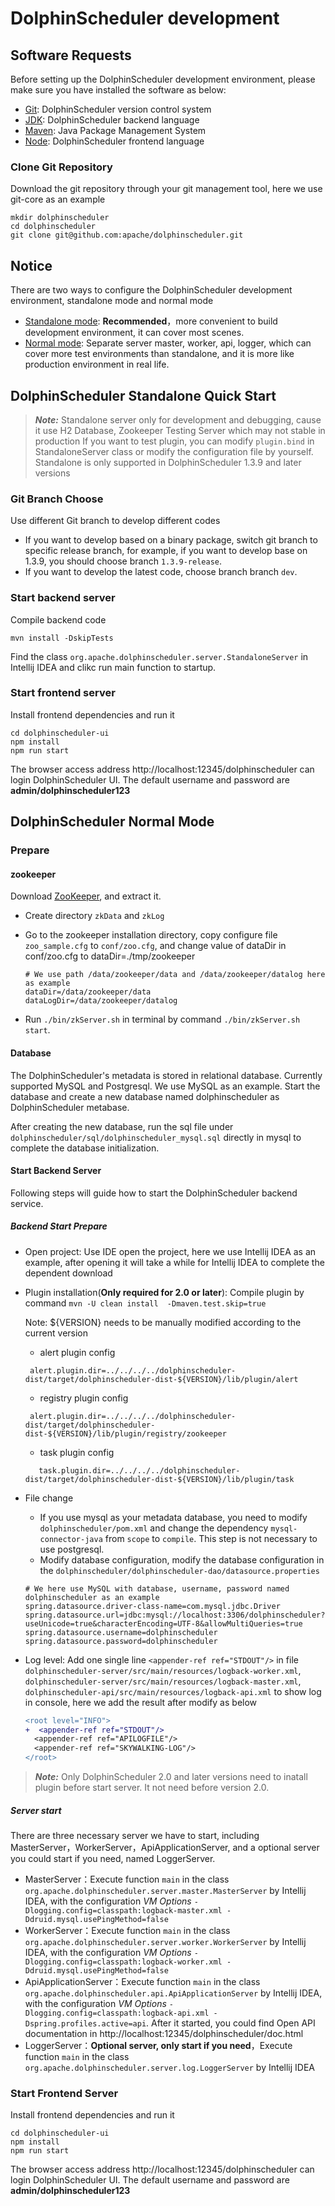 # DolphinScheduler development

## Software Requests

Before setting up the DolphinScheduler development environment, please make sure you have installed the software as below:

* [Git](https://git-scm.com/downloads): DolphinScheduler version control system
* [JDK](https://www.oracle.com/technetwork/java/javase/downloads/index.html): DolphinScheduler backend language
* [Maven](http://maven.apache.org/download.cgi): Java Package Management System
* [Node](https://nodejs.org/en/download): DolphinScheduler frontend
 language

### Clone Git Repository

Download the git repository through your git management tool, here we use git-core as an example

```shell
mkdir dolphinscheduler
cd dolphinscheduler
git clone git@github.com:apache/dolphinscheduler.git
```

## Notice

There are two ways to configure the DolphinScheduler development environment, standalone mode and normal mode

* [Standalone mode](#dolphinscheduler-standalone-quick-start): **Recommended**，more convenient to build development environment, it can cover most scenes.
* [Normal mode](#dolphinscheduler-normal-mode): Separate server master, worker, api, logger, which can cover more test environments than standalone, and it is more like production environment in real life.

## DolphinScheduler Standalone Quick Start

> **_Note:_** Standalone server only for development and debugging, cause it use H2 Database, Zookeeper Testing Server which may not stable in production
> If you want to test plugin, you can modify `plugin.bind` in StandaloneServer class or modify the configuration file by yourself.
> Standalone is only supported in DolphinScheduler 1.3.9 and later versions

### Git Branch Choose

Use different Git branch to develop different codes

* If you want to develop based on a binary package, switch git branch to specific release branch, for example, if you want to develop base on 1.3.9, you should choose branch `1.3.9-release`.
* If you want to develop the latest code, choose branch branch `dev`.

### Start backend server

Compile backend code

```shell
mvn install -DskipTests
```

Find the class `org.apache.dolphinscheduler.server.StandaloneServer` in Intellij IDEA and clikc run main function to startup.

### Start frontend server

Install frontend dependencies and run it

```shell
cd dolphinscheduler-ui
npm install
npm run start
```

The browser access address http://localhost:12345/dolphinscheduler can login DolphinScheduler UI. The default username and password are **admin/dolphinscheduler123**

## DolphinScheduler Normal Mode

### Prepare

#### zookeeper

Download [ZooKeeper](https://www.apache.org/dyn/closer.lua/zookeeper/zookeeper-3.6.3), and extract it.

* Create directory `zkData` and `zkLog`
* Go to the zookeeper installation directory, copy configure file `zoo_sample.cfg` to `conf/zoo.cfg`, and change value of dataDir in conf/zoo.cfg to dataDir=./tmp/zookeeper

    ```shell
    # We use path /data/zookeeper/data and /data/zookeeper/datalog here as example
    dataDir=/data/zookeeper/data
    dataLogDir=/data/zookeeper/datalog
    ```

* Run `./bin/zkServer.sh` in terminal by command `./bin/zkServer.sh start`.

#### Database

The DolphinScheduler's metadata is stored in relational database. Currently supported MySQL and Postgresql. We use MySQL as an example. Start the database and create a new database named dolphinscheduler as DolphinScheduler metabase.

After creating the new database, run the sql file under `dolphinscheduler/sql/dolphinscheduler_mysql.sql` directly in mysql to complete the database initialization.

#### Start Backend Server

Following steps will guide how to start the DolphinScheduler backend service.

##### Backend Start Prepare

* Open project: Use IDE open the project, here we use Intellij IDEA as an example, after opening it will take a while for Intellij IDEA to complete the dependent download
* Plugin installation(**Only required for 2.0 or later**): Compile plugin by command `mvn -U clean install  -Dmaven.test.skip=true`
  
  Note: ${VERSION} needs to be manually modified according to the current version
  
  * alert plugin config
  ```alert.properties
   alert.plugin.dir=../../../../dolphinscheduler-dist/target/dolphinscheduler-dist-${VERSION}/lib/plugin/alert	
  ```
  * registry plugin config
  ```registry.properties
   alert.plugin.dir=../../../../dolphinscheduler-dist/target/dolphinscheduler-dist-${VERSION}/lib/plugin/registry/zookeeper	
  ```
  * task plugin config
  ```worker.properties
     task.plugin.dir=../../../../dolphinscheduler-dist/target/dolphinscheduler-dist-${VERSION}/lib/plugin/task	
  ```
* File change
  * If you use mysql as your metadata database, you need to modify `dolphinscheduler/pom.xml` and change the dependency `mysql-connector-java` from `scope` to `compile`. This step is not necessary to use postgresql.
  * Modify database configuration, modify the database configuration in the `dolphinscheduler/dolphinscheduler-dao/datasource.properties`

  ```properties
  # We here use MySQL with database, username, password named dolphinscheduler as an example
  spring.datasource.driver-class-name=com.mysql.jdbc.Driver
  spring.datasource.url=jdbc:mysql://localhost:3306/dolphinscheduler?useUnicode=true&characterEncoding=UTF-8&allowMultiQueries=true
  spring.datasource.username=dolphinscheduler
  spring.datasource.password=dolphinscheduler
  ```

* Log level: Add one single line `<appender-ref ref="STDOUT"/>` in file `dolphinscheduler-server/src/main/resources/logback-worker.xml`, `dolphinscheduler-server/src/main/resources/logback-master.xml`, `dolphinscheduler-api/src/main/resources/logback-api.xml` to show log in console, here we add  the result after modify as below

  ```diff
  <root level="INFO">
  +  <appender-ref ref="STDOUT"/>
    <appender-ref ref="APILOGFILE"/>
    <appender-ref ref="SKYWALKING-LOG"/>
  </root>
  ```

> **_Note:_** Only DolphinScheduler 2.0 and later versions need to inatall plugin before start server. It not need before version 2.0.

##### Server start

There are three necessary server we have to start, including MasterServer，WorkerServer，ApiApplicationServer, and a optional server you could start if you need, named LoggerServer.

* MasterServer：Execute function `main` in the class `org.apache.dolphinscheduler.server.master.MasterServer` by Intellij IDEA, with the configuration *VM Options* `-Dlogging.config=classpath:logback-master.xml -Ddruid.mysql.usePingMethod=false`
* WorkerServer：Execute function `main` in the class `org.apache.dolphinscheduler.server.worker.WorkerServer` by Intellij IDEA, with the configuration *VM Options* `-Dlogging.config=classpath:logback-worker.xml -Ddruid.mysql.usePingMethod=false`
* ApiApplicationServer：Execute function `main` in the class `org.apache.dolphinscheduler.api.ApiApplicationServer` by Intellij IDEA, with the configuration *VM Options* `-Dlogging.config=classpath:logback-api.xml -Dspring.profiles.active=api`. After it started, you could find Open API documentation in http://localhost:12345/dolphinscheduler/doc.html
* LoggerServer：**Optional server, only start if you need**，Execute function `main` in the class `org.apache.dolphinscheduler.server.log.LoggerServer` by Intellij IDEA

### Start Frontend Server

Install frontend dependencies and run it

```shell
cd dolphinscheduler-ui
npm install
npm run start
```

The browser access address http://localhost:12345/dolphinscheduler can login DolphinScheduler UI. The default username and password are **admin/dolphinscheduler123**
